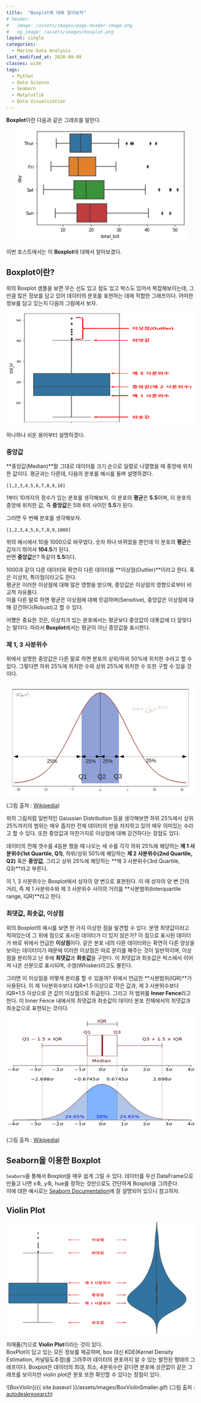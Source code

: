```yaml
---
title:  "Boxplot에 대해 알아보자"
# header:
#   image: /assets/images/page-header-image.png
#   og_image: /assets/images/boxplot.png
layout: single
categories: 
  - Marine Data Analysis
last_modified_at: 2020-09-09
classes: wide
tags:
  - Python
  - Data Science
  - Seaborn
  - Matplotlib
  - Data Visualization
---
```


**Boxplot**이란 다음과 같은 그래프를 말한다.

<p align="center">
  <img width="460" height="300" src="/assets/images/boxplot.png">
</p>
<!-- ![Boxplot_sample]({{ site.baseurl }}/assets/images/boxplot.png){:height="36px" width="36px"} -->

이번 포스트에서는 이 **Boxplot**에 대해서 알아보겠다.

## Boxplot이란?

위의 Boxplot 샘플을 보면 무슨 선도 있고 점도 있고 박스도 있어서 복잡해보이는데, 그만큼 많은 정보를 담고 있어 데이터의 분포를 표현하는 데에 적합한 그래프이다. 어떠한 정보를 담고 있는지 다음의 그림에서 보자.

<p align="center">
  <img width="600" height="300" src="/assets/images/boxplot_exp.png">
</p>
<!-- ![Boxplot_Explanation]({{ site.baseurl }}/assets/images/boxplot_exp.png) -->

하나하나 쉬운 용어부터 설명하겠다.

### 중앙값

**중앙값(Median)**말 그대로 데이터를 크기 순으로 일렬로 나열했을 때 중앙에 위치한 값이다. 평균과는 다른데, 다음의 분포를 예시를 들며 설명하겠다.
```
[1,2,3,4,5,6,7,8,9,10]
```
1부터 10까지의 정수가 있는 분포를 생각해보자. 이 분포의 **평균**은 **5.5**이며, 이 분포의 중앙에 위치한 값, 즉 **중앙값**은 5와 6의 사이인 **5.5**가 된다.

그러면 두 번째 분포를 생각해보자.

```
[1,2,3,4,5,6,7,8,9,1000]
```
위의 예시에서 10을 1000으로 바꾸었다. 숫자 하나 바뀌었을 뿐인데 이 분포의 **평균**은 갑자기 뛰어서 **104.5**가 된다.\
반면 **중앙값**은? 똑같이 **5.5**이다.

1000과 같이 다른 데이터와 확연히 다른 데이터를 **이상점(Outlier)**이라고 한다. 혹은 이상치, 특이점이라고도 한다.\
평균은 이러한 이상점에 대해 많은 영향을 받으며, 중앙값은 이상점의 영향으로부터 비교적 자유롭다.\
이를 다른 말로 하면 평균은 이상점에 대해 민감하며(Sensitive), 중앙값은 이상점에 대해 강건하다(Robust)고 할 수 있다.

어쨌든 중요한 것은, 이상치가 있는 분포에서는 평균보다 중앙값이 대푯값에 더 알맞다는 말이다. 따라서 **Boxplot**에서는 평균이 아닌 중앙값을 표시한다.

### 제 1, 3 사분위수

위에서 설명한 중앙값은 다른 말로 하면 분포의 상위/하위 50%에 위치한 수라고 할 수 있다. 그렇다면 하위 25%에 위치한 수와 상위 25%에 위치한 수 또한 구할 수 있을 것이다.

<p align="center">
  <img width="600" height="300" src="/assets/images/quartiles.png">
</p>
<!-- ![Quartiles]({{ site.baseurl }}/assets/images/quartiles.png) -->

(그림 출처 : [Wikipedia](https://en.wikipedia.org/wiki/Quantile))

위의 그림처럼 일반적인 Gaussian Distribution 등을 생각해보면 하위 25%에서 상위 25%까지의 범위는 매우 좁지만 전체 데이터의 반을 차지하고 있어 매우 의미있는 수라고 할 수 있다. 또한 중앙값과 마찬가지로 이상점에 대해 강건하다는 장점도 있다.

데이터의 전체 갯수를 4등분 했을 때 나오는 세 수를 각각 하위 25%에 해당하는 **제 1 사분위수(1st Quartile, Q1)**, 하위/상위 50%에 해당하는 **제 2 사분위수(2nd Quartile, Q2)** 혹은 **중앙값**, 그리고 상위 25%에 해당하는 **제 3 사분위수(3rd Quartile, Q3)**라고 부른다.

이 1, 3 사분위수는 Boxplot에서 상자의 양 변으로 표현된다. 이 때 상자의 양 변 간의 거리, 즉 제 1 사분위수와 제 3 사분위수 사이의 거리를 **사분범위(Interquartile range, IQR)**라고 한다.

### 최댓값, 최솟값, 이상점

위의 Boxplot의 예시를 보면 한 가지 이상한 점을 발견할 수 있다. 분명 최댓값이라고 적혀있는데 그 위에 점으로 표시된 데이터가 더 있지 않은가? 이 점으로 표시된 데이터가 바로 위에서 언급한 **이상점**이다. 같은 분포 내의 다른 데이터와는 확연히 다른 양상을 보이는 데이터이기 때문에 이러한 이상점은 따로 분리를 해주는 것이 일반적이며, 이상점을 분리하고 난 후에 **최댓값**과 **최솟값**을 구한다. 이 최댓값과 최솟값은 박스에서 이어져 나온 선분으로 표시되며, 수염(Whisker)라고도 불린다.

그러면 이 이상점을 어떻게 분리를 할 수 있을까? 위에서 언급한 **사분범위(IQR)**가 사용된다. 이 제 1사분위수보다 IQR\*1.5 이상으로 작은 값과, 제 3 사분위수보다 IQR\*1.5 이상으로 큰 값이 이상점으로 취급된다. 그리고 저 범위를 **Inner Fence**라고 한다. 이 Inner Fence 내에서의 최댓값과 최솟값이 데이터 분포 전체에서의 최댓값과 최솟값으로 표현되는 것이다.

<p align="center">
  <img width="600" height="300" src="/assets/images/IQR.png">
</p>
<!-- ![IQR]({{ site.baseurl }}/assets/images/IQR.png) -->

(그림 출처 : [Wikipedia](https://en.wikipedia.org/wiki/Interquartile_range))


## Seaborn을 이용한 Boxplot

`Seaborn`을 통해서 Boxplot을 매우 쉽게 그릴 수 있다. 데이터를 우선 DataFrame으로 만들고 나면 x축, y축, hue를 정하는 것만으로도 간단하게 Boxplot을 그려준다.\
이에 대한 예시로는 [Seaborn Documentation](https://seaborn.pydata.org/generated/seaborn.boxplot.html)에 잘 설명되어 있으니 참고하자.

## Violin Plot

<p align="center">
  <img width="800" height="300" src="/assets/images/box_vs_violin.png">
</p>
<!-- ![BoxViolin]({{ site.baseurl }}/assets/images/box_vs_violin.png) -->

자매품(?)으로 **Violin Plot**이라는 것이 있다.\
BoxPlot이 담고 있는 모든 정보를 제공하며, box 대신 KDE(Kernel Density Estimation, 커널밀도추정)를 그려주어 데이터의 분포까지 알 수 있는 발전된 형태의 그래프이다. Boxplot은 데이터의 최대, 최소, 4분위수만 같다면 분포에 상관없이 같은 그래프를 보이지만 violin plot은 분포 또한 확인할 수 있다는 장점이 있다.

![BoxViolin]({{ site.baseurl }}/assets/images/BoxViolinSmaller.gif)
(그림 출처 : [autodeskresearch](https://www.autodeskresearch.com/publications/samestats))